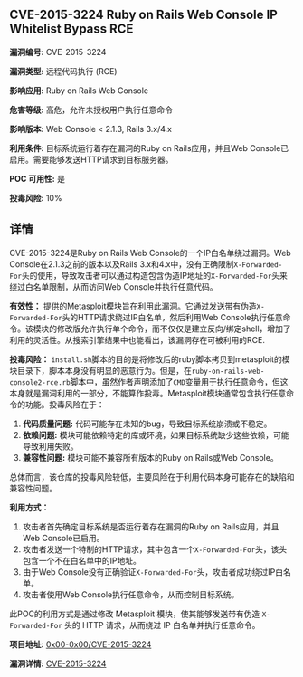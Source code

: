 ## CVE-2015-3224 Ruby on Rails Web Console IP Whitelist Bypass RCE

**漏洞编号:** CVE-2015-3224

**漏洞类型:** 远程代码执行 (RCE)

**影响应用:** Ruby on Rails Web Console

**危害等级:** 高危，允许未授权用户执行任意命令

**影响版本:** Web Console < 2.1.3, Rails 3.x/4.x

**利用条件:** 目标系统运行着存在漏洞的Ruby on Rails应用，并且Web Console已启用。需要能够发送HTTP请求到目标服务器。

**POC 可用性:** 是

**投毒风险:** 10%

## 详情

CVE-2015-3224是Ruby on Rails Web Console的一个IP白名单绕过漏洞。Web Console在2.1.3之前的版本以及Rails 3.x和4.x中，没有正确限制`X-Forwarded-For`头的使用，导致攻击者可以通过构造包含伪造IP地址的`X-Forwarded-For`头来绕过白名单限制，从而访问Web Console并执行任意代码。 

**有效性：**
提供的Metasploit模块旨在利用此漏洞。它通过发送带有伪造`X-Forwarded-For`头的HTTP请求绕过IP白名单，然后利用Web Console执行任意命令。该模块的修改版允许执行单个命令，而不仅仅是建立反向/绑定shell，增加了利用的灵活性。从搜索引擎结果中也能看出，该漏洞存在可被利用的RCE.

**投毒风险：**
`install.sh`脚本的目的是将修改后的ruby脚本拷贝到metasploit的模块目录下，脚本本身没有明显的恶意行为。但是，在`ruby-on-rails-web-console2-rce.rb`脚本中，虽然作者声明添加了`CMD`变量用于执行任意命令，但这本身就是漏洞利用的一部分，不能算作投毒。Metasploit模块通常包含执行任意命令的功能。投毒风险在于：
1.  **代码质量问题:**  代码可能存在未知的bug，导致目标系统崩溃或不稳定。
2.  **依赖问题:**  模块可能依赖特定的库或环境，如果目标系统缺少这些依赖，可能导致利用失败。
3.  **兼容性问题:**  模块可能不兼容所有版本的Ruby on Rails或Web Console。

总体而言，该仓库的投毒风险较低，主要风险在于利用代码本身可能存在的缺陷和兼容性问题。

**利用方式：**
1.  攻击者首先确定目标系统是否运行着存在漏洞的Ruby on Rails应用，并且Web Console已启用。
2.  攻击者发送一个特制的HTTP请求，其中包含一个`X-Forwarded-For`头，该头包含一个不在白名单中的IP地址。
3.  由于Web Console没有正确验证`X-Forwarded-For`头，攻击者成功绕过IP白名单。
4.  攻击者使用Web Console执行任意命令，从而控制目标系统。

此POC的利用方式是通过修改 Metasploit 模块，使其能够发送带有伪造 `X-Forwarded-For` 头的 HTTP 请求，从而绕过 IP 白名单并执行任意命令。

**项目地址:** [0x00-0x00/CVE-2015-3224](https://github.com/0x00-0x00/CVE-2015-3224)

**漏洞详情:** [CVE-2015-3224](https://nvd.nist.gov/vuln/detail/CVE-2015-3224)